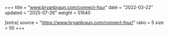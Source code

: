 +++
title = "www.bryanbraun.com/connect-four"
date = "2022-03-22"
updated = "2025-07-26"
weight = 51640

[extra]
source = "https://www.bryanbraun.com/connect-four/"
ratio = 5
size = 50
+++
